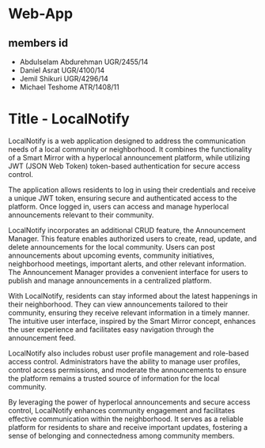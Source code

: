 # Web-App
## members                  id 
- Abdulselam Abdurehman    UGR/2455/14
- Daniel Asrat             UGR/4100/14
- Jemil Shikuri            UGR/4296/14
- Michael Teshome          ATR/1408/11
# Title - LocalNotify
LocalNotify is a web application designed to address the communication needs of a local community or neighborhood. It combines the functionality of a Smart Mirror with a hyperlocal announcement platform, while utilizing JWT (JSON Web Token) token-based authentication for secure access control.

The application allows residents to log in using their credentials and receive a unique JWT token, ensuring secure and authenticated access to the platform. Once logged in, users can access and manage hyperlocal announcements relevant to their community.

LocalNotify incorporates an additional CRUD feature, the Announcement Manager. This feature enables authorized users to create, read, update, and delete announcements for the local community. Users can post announcements about upcoming events, community initiatives, neighborhood meetings, important alerts, and other relevant information. The Announcement Manager provides a convenient interface for users to publish and manage announcements in a centralized platform.

With LocalNotify, residents can stay informed about the latest happenings in their neighborhood. They can view announcements tailored to their community, ensuring they receive relevant information in a timely manner. The intuitive user interface, inspired by the Smart Mirror concept, enhances the user experience and facilitates easy navigation through the announcement feed.

LocalNotify also includes robust user profile management and role-based access control. Administrators have the ability to manage user profiles, control access permissions, and moderate the announcements to ensure the platform remains a trusted source of information for the local community.

By leveraging the power of hyperlocal announcements and secure access control, LocalNotify enhances community engagement and facilitates effective communication within the neighborhood. It serves as a reliable platform for residents to share and receive important updates, fostering a sense of belonging and connectedness among community members.
